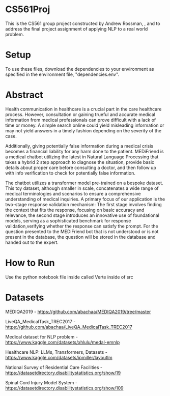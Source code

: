 # CS561Proj

This is the CS561 group project constructed by Andrew Rossman, , and to address the final project assignment of applying NLP to a real world problem.

# Setup

To use these files, download the dependencies to your environment as specified in the environment file, "dependencies.env". 

# Abstract

Health communication in healthcare is a crucial part in the care healthcare process. However, consultation or gaining trueful and accurate medical information from medical professionals can prove difficult with a lack of time or money. A simple search online could yield misleading information or may not yield answers in a timely fashion depending on the severity of the case. 

Additionally, giving potentially false information during a medical crisis becomes a financial liability for any harm done to the patient. MEDiFriend is a medical chatbot utilizing the latest in Natural Language Processing that takes a hybrid 2 step approach to diagnose the situation, provide basic details about proper care before consulting a doctor, and then follow up with info verification to check for potentially false information. 

The chatbot utilizes a transformer model pre-trained on a bespoke dataset. This toy dataset, although smaller in scale, concatenates a wide range of medical terminologies and scenarios to ensure a comprehensive understanding of medical inquiries. A primary focus of our application is the two-stage response validation mechanism: The first stage involves finding the context that fits the response, focusing on basic accuracy and relevance, the second stage introduces an innovative use of foundational models, serving as a sophisticated benchmark for response validation,verifying whether the response can satisfy the prompt. For the question presented to the MEDiFriend bot that is not understood or is not present in the database, the question will be stored in the database and handed out to the expert.

# How to Run

Use the python notebook file inside called Verte inside of src

# Datasets
MEDIQA2019 - https://github.com/abachaa/MEDIQA2019/tree/master

LiveQA_MedicalTask_TREC2017 - https://github.com/abachaa/LiveQA_MedicalTask_TREC2017

Medical dataset for NLP problem - https://www.kaggle.com/datasets/xhlulu/medal-emnlp


Healthcare NLP: LLMs, Transformers, Datasets - https://www.kaggle.com/datasets/jpmiller/layoutlm

National Survey of Residential Care Facilities - https://datasetdirectory.disabilitystatistics.org/show/19

Spinal Cord Injury Model System - https://datasetdirectory.disabilitystatistics.org/show/109


